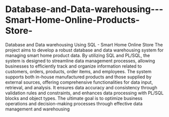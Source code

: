 # Database-and-Data-warehousing---Smart-Home-Online-Products-Store-
Database and Data warehousing Using SQL - Smart Home Online Store
The project aims to develop a robust database and data warehousing system for managing smart home product data. By utilizing SQL and PL/SQL, the system is designed to streamline data management processes, allowing businesses to efficiently track and organize information related to customers, orders, products, order items, and employees. The system supports both in-house manufactured products and those supplied by external sources, offering comprehensive functionalities for data input, retrieval, and analysis. It ensures data accuracy and consistency through validation rules and constraints, and enhances data processing with PL/SQL blocks and object types. The ultimate goal is to optimize business operations and decision-making processes through effective data management and warehousing
